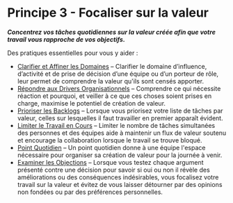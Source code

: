 # Principe 3 - Focaliser sur la valeur


**_Concentrez vos tâches quotidiennes sur la valeur créée afin que votre travail vous rapproche de vos objectifs._**

Des pratiques essentielles pour vous y aider :

-   [Clarifier et Affiner les Domaines](section:clarify-and-develop-domains) – Clarifier le domaine d’influence, d’activité et de prise de décision d’une équipe ou d’un porteur de rôle, leur permet de comprendre la valeur qu'ils sont censés apporter.
-   [Répondre aux Drivers Organisationnels](section:respond-to-organizational-drivers) – Comprendre ce qui nécessite réaction et pourquoi, et veiller à ce que ces choses soient prises en charge, maximise le potentiel de création de valeur.
-   [Prioriser les Backlogs](section:prioritize-backlogs) – Lorsque vous priorisez votre liste de tâches par valeur,  celles sur lesquelles il faut travailler en premier apparaît évident.
-   [Limiter le Travail en Cours](section:limit-work-in-progress) –  Limiter le nombre de tâches simultanées des personnes et des équipes aide à maintenir un flux de valeur soutenu et encourage la collaboration lorsque le travail se trouve bloqué.
-   [Point Quotidien](section:daily-standup) – Un point quotidien donne à une équipe l'espace nécessaire pour organiser sa création de valeur pour la journée à venir.
-   [Examiner les Objections](section:test-arguments-qualify-as-objections) – Lorsque vous testez chaque argument présenté contre une décision pour savoir si oui ou non il révèle des améliorations ou des conséquences indésirables, vous focalisez votre travail sur la valeur et évitez de vous laisser détourner par des opinions non fondées ou par des préférences personnelles.
